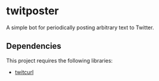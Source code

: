 # twitposter
A simple bot for periodically posting arbitrary text to Twitter.

## Dependencies
This project requires the following libraries:
* [twitcurl](http://code.google.com/p/twitcurl/ "TwitCurl Code Repository")
